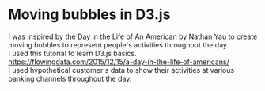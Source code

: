 # Moving bubbles in D3.js

 I was inspired by the Day in the Life of An American by Nathan Yau to create moving bubbles to represent people's activities throughout the day.  
 I used this tutorial to learn D3.js basics.  
 https://flowingdata.com/2015/12/15/a-day-in-the-life-of-americans/  
 I used hypothetical customer's data to show their activities at various banking channels throughout the day.

